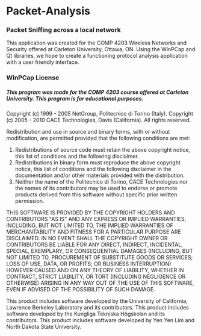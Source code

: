 # Packet-Analysis

### Packet Sniffing across a local network

This application was created for the COMP 4203 Wireless Networks and Security offered at Carleton University, Ottawa, ON. Using the WinPCap and Qt libraries, we hope to create a functioning protocol analysis application with a user friendly interface.

### WinPCap License

##### This program was made for the COMP 4203 course offered at Carleton University. This program is for educational purposes.

Copyright (c) 1999 - 2005 NetGroup, Politecnico di Torino (Italy).
Copyright (c) 2005 - 2010 CACE Technologies, Davis (California).
All rights reserved.

Redistribution and use in source and binary forms, with or without modification, are permitted provided that the following conditions are met:

1. Redistributions of source code must retain the above copyright notice, this list of conditions and the following disclaimer.
2. Redistributions in binary form must reproduce the above copyright notice, this list of conditions and the following disclaimer in the documentation and/or other materials provided with the distribution.
3. Neither the name of the Politecnico di Torino, CACE Technologies nor the names of its contributors may be used to endorse or promote products derived from this software without specific prior written permission.

THIS SOFTWARE IS PROVIDED BY THE COPYRIGHT HOLDERS AND CONTRIBUTORS "AS IS" AND ANY EXPRESS OR IMPLIED WARRANTIES, INCLUDING, BUT NOT LIMITED TO, THE IMPLIED WARRANTIES OF MERCHANTABILITY AND FITNESS FOR A PARTICULAR PURPOSE ARE DISCLAIMED. IN NO EVENT SHALL THE COPYRIGHT OWNER OR CONTRIBUTORS BE LIABLE FOR ANY DIRECT, INDIRECT, INCIDENTAL, SPECIAL, EXEMPLARY, OR CONSEQUENTIAL DAMAGES (INCLUDING, BUT NOT LIMITED TO, PROCUREMENT OF SUBSTITUTE GOODS OR SERVICES; LOSS OF USE, DATA, OR PROFITS; OR BUSINESS INTERRUPTION) HOWEVER CAUSED AND ON ANY THEORY OF LIABILITY, WHETHER IN CONTRACT, STRICT LIABILITY, OR TORT (INCLUDING NEGLIGENCE OR OTHERWISE) ARISING IN ANY WAY OUT OF THE USE OF THIS SOFTWARE, EVEN IF ADVISED OF THE POSSIBILITY OF SUCH DAMAGE.

This product includes software developed by the University of California, Lawrence Berkeley Laboratory and its contributors.
This product includes software developed by the Kungliga Tekniska Högskolan and its contributors.
This product includes software developed by Yen Yen Lim and North Dakota State University.
